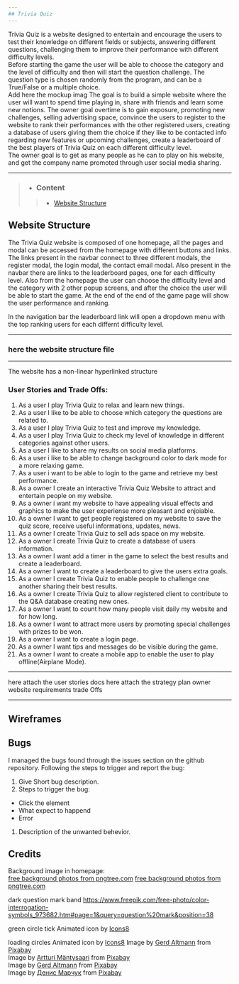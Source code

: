 ```yaml
---
## Trivia Quiz
---  
```


Trivia Quiz is a website designed to entertain and encourage the users to test their knowledge on different fields or subjects, answering different questions, challenging them to improve their performance with different difficulty levels.    
Before starting the game the user will be able to choose the category and the level of difficulty and then will start the question challenge. The question type is chosen randomly from the program, and can be a True/False or a multiple choice.  
Add here the mockup imag
The goal is to build a simple website where the user will want to spend time playing in, share with friends and learn some new notions. The owner goal overtime is to gain exposure, promoting new challenges, selling advertising space, convince the users to register to the website to rank their performances with the other registered users, creating a database of users giving them the choice if they like to be contacted info regarding new features or upcoming challenges, create a leaderboard of the best players of Trivia Quiz on each different difficulty level.  
The owner goal is to get as many people as he can to play on his website, and get the company name promoted through user social media sharing.  

---
> - ### Content
>> - [Website Structure](#website-structure)















## Website Structure  
The Trivia Quiz website is composed of one homepage, all the pages and modal can be accessed from the homepage with different buttons and links. The links present in the navbar connect to three different modals, the register modal, the login modal, the contact email modal. Also present in the navbar there are links to the leaderboard pages, one for each difficulty level. Also from the homepage the user can choose the difficulty level and the category with 2 other popup screens, and after the choice the user will be able to start the game. At the end of the end of the game page will show the user performance and ranking.

In the navigation bar the leaderboard link will open a dropdown menu with the top ranking users for each differnt difficulty level.

---
### here the website structure file
---
The website has a non-linear hyperlinked structure

### User Stories and Trade Offs:
1. As a user I play Trivia Quiz to relax and learn new things.
1. As a user I like to be able to choose which category the questions are related to.
1. As a user I play Trivia Quiz to test and improve my knowledge.
1. As a user I play Trivia Quiz to check my level of knowledge in different categories against other users.
1. As a user I like to share my results on social media platforms.
1. As a user i like to be able to change background color to dark mode for a more relaxing game.
1. As a user i want to be able to login to the game and retrieve my best performance.
1. As a owner I create an interactive Trivia Quiz Website to attract and entertain people on my website.
1. As a owner i want my website to have appealing visual effects and graphics to make the user experiense more pleasant and enjoiable.
1. As a owner I want to get people registered on my website to save the quiz score, receive useful informations, updates, news. 
1. As a owner I create Trivia Quiz to sell ads space on my website.
1. As a owner I create Trivia Quiz to create a database of users information.
1. As a owner I want add a timer in the game to select the best results and create a leaderboard.
1. As a owner I want to create a leaderboard to give the users extra goals.
1. As a owner I create Trivia Quiz to enable people to challenge one another sharing their best results.
1. As a owner I create Trivia Quiz to allow registered client to contribute to  the Q&A database creating new ones.
1. As a owner I want to count how many people visit daily my website and for how long. 
1. As a owner I want to attract more users by promoting special challenges with prizes to be won.
1. As a owner I want to create a login page.
1. As a owner I want tips and messages do be visible during the game.
1. As a owner I want to create a mobile app to enable the user to play offline(Airplane Mode).
****
here attach the user stories docs
here attach the strategy plan owner website requirements trade Offs
****

## Wireframes

## Bugs 
I managed the bugs found through the issues section on the github repository. 
Following the steps to trigger and report the bug:
1. Give Short bug description.
1. Steps to trigger the bug:
* Click the element
* What expect to happend
* Error
1. Description of the unwanted behevior.

## Credits
Background image in homepage:  
<a href='https://pngtree.com/free-backgrounds'>free background photos from pngtree.com</a>
<a href='https://pngtree.com/free-backgrounds'>free background photos from pngtree.com</a>

dark question mark band https://www.freepik.com/free-photo/color-interrogation-symbols_973682.htm#page=1&query=question%20mark&position=38

green circle tick Animated icon by <a href='http://icons8.com'>Icons8</a>

loading circles Animated icon by <a href='http://icons8.com'>Icons8</a>
Image by <a href="https://pixabay.com/users/geralt-9301/?utm_source=link-attribution&amp;utm_medium=referral&amp;utm_campaign=image&amp;utm_content=1090829">Gerd Altmann</a> from <a href="https://pixabay.com/?utm_source=link-attribution&amp;utm_medium=referral&amp;utm_campaign=image&amp;utm_content=1090829">Pixabay</a>  
Image by <a href="https://pixabay.com/users/artturi_mantysaari-1625672/?utm_source=link-attribution&amp;utm_medium=referral&amp;utm_campaign=image&amp;utm_content=1562743">Artturi Mäntysaari</a> from <a href="https://pixabay.com/?utm_source=link-attribution&amp;utm_medium=referral&amp;utm_campaign=image&amp;utm_content=1562743">Pixabay</a>  
Image by <a href="https://pixabay.com/users/geralt-9301/?utm_source=link-attribution&amp;utm_medium=referral&amp;utm_campaign=image&amp;utm_content=4243604">Gerd Altmann</a> from <a href="https://pixabay.com/?utm_source=link-attribution&amp;utm_medium=referral&amp;utm_campaign=image&amp;utm_content=4243604">Pixabay</a>  
Image by <a href="https://pixabay.com/users/manuchi-1728328/?utm_source=link-attribution&amp;utm_medium=referral&amp;utm_campaign=image&amp;utm_content=2462431">Денис Марчук</a> from <a href="https://pixabay.com/?utm_source=link-attribution&amp;utm_medium=referral&amp;utm_campaign=image&amp;utm_content=2462431">Pixabay</a>
